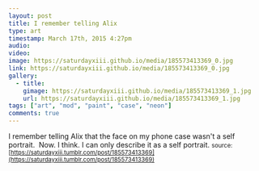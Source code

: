 ```yaml
---
layout: post
title: I remember telling Alix
type: art
timestamp: March 17th, 2015 4:27pm
audio: 
video: 
image: https://saturdayxiii.github.io/media/185573413369_0.jpg
link: https://saturdayxiii.github.io/media/185573413369_0.jpg
gallery:
  - title: 
    gimage: https://saturdayxiii.github.io/media/185573413369_1.jpg
    url: https://saturdayxiii.github.io/media/185573413369_1.jpg
tags: ["art", "mod", "paint", "case", "neon"]
comments: true
---
```

I remember telling Alix that the face on my phone case wasn't a self portrait.  Now. I think. I can only describe it as a self portrait.
<small>source: [https://saturdayxiii.tumblr.com/post/185573413369](https://saturdayxiii.tumblr.com/post/185573413369)</small>